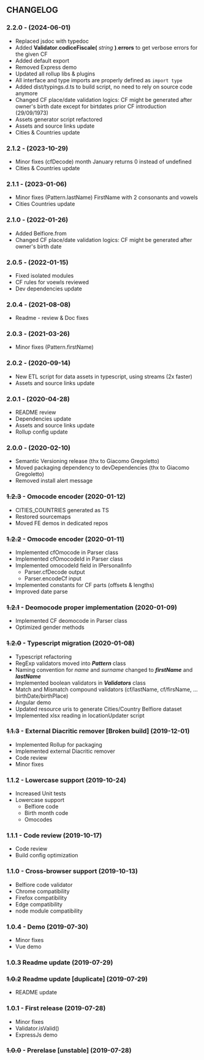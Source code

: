 ## CHANGELOG

### 2.2.0 - (2024-06-01)

- Replaced jsdoc with typedoc
- Added **Validator**.**codiceFiscale(** _string_ **)**.**errors** to get verbose errors for the given CF
- Added default export
- Removed Express demo
- Updated all rollup libs & plugins
- All interface and type imports are properly defined as `import type`
- Added dist/typings.d.ts to build script, no need to rely on source code anymore
- Changed CF place/date validation logics: CF might be generated after owner's birth date except for birtdates prior CF introduction (29/09/1973)
- Assets generator script refactored
- Assets and source links update
- Cities & Countries update

### 2.1.2 - (2023-10-29)

- Minor fixes (cfDecode) month January returns 0 instead of undefined
- Cities & Countries update

### 2.1.1 - (2023-01-06)

- Minor fixes (Pattern.lastName) FirstName with 2 consonants and vowels
- Cities Countries update

### 2.1.0 - (2022-01-26)

- Added Belfiore.from
- Changed CF place/date validation logics: CF might be generated after owner's birth date

### 2.0.5 - (2022-01-15)

- Fixed isolated modules
- CF rules for voewls reviewed
- Dev dependencies update

### 2.0.4 - (2021-08-08)

- Readme - review & Doc fixes

### 2.0.3 - (2021-03-26)

- Minor fixes (Pattern.firstName)

### 2.0.2 - (2020-09-14)

- New ETL script for data assets in typescript, using streams (2x faster)
- Assets and source links update

### 2.0.1 - (2020-04-28)

- README review
- Dependencies update
- Assets and source links update
- Rollup config update

### 2.0.0 - (2020-02-10)

- Semantic Versioning release (thx to Giacomo Gregoletto)
- Moved packaging dependency to devDependencies (thx to Giacomo Gregoletto)
- Removed install alert message

### ~~1.2.3~~ - Omocode encoder (2020-01-12)

- CITIES_COUNTRIES generated as TS
- Restored sourcemaps
- Moved FE demos in dedicated repos

### ~~1.2.2~~ - Omocode encoder (2020-01-11)

- Implemented cfOmocode in Parser class
- Implemented cfOmocodeId in Parser class
- Implemented omocodeId field in IPersonalInfo
  - Parser.cfDecode output
  - Parser.encodeCf input
- Implemented constants for CF parts (offsets & lengths)
- Improved date parse

### ~~1.2.1~~ - Deomocode proper implementation (2020-01-09)

- Implemented CF deomocode in Parser class
- Optimized gender methods

### ~~1.2.0~~ - Typescript migration (2020-01-08)

- Typescript refactoring
- RegExp validators moved into **_Pattern_** class
- Naming convention for _name_ and _surname_ changed to **_firstName_** and **_lastName_**
- Implemented boolean validators in **_Validators_** class
- Match and Mismatch compound validators (cf/lastName, cf/firsName, ... birthDate/birthPlace)
- Angular demo
- Updated resource uris to generate Cities/Country Belfiore dataset
- Implemented xlsx reading in locationUpdater script

### ~~1.1.3~~ - External Diacritic remover [Broken build] (2019-12-01)

- Implemented Rollup for packaging
- Implemented external Diacritic remover
- Code review
- Minor fixes

### 1.1.2 - Lowercase support (2019-10-24)

- Increased Unit tests
- Lowercase support
  - Belfiore code
  - Birth month code
  - Omocodes

### 1.1.1 - Code review (2019-10-17)

- Code review
- Build config optimization

### 1.1.0 - Cross-browser support (2019-10-13)

- Belfiore code validator
- Chrome compatibility
- Firefox compatibility
- Edge compatibility
- node module compatibility

### 1.0.4 - Demo (2019-07-30)

- Minor fixes
- Vue demo

### 1.0.3 Readme update (2019-07-29)

### ~~1.0.2~~ Readme update [duplicate] (2019-07-29)

- README update

### 1.0.1 - First release (2019-07-28)

- Minor fixes
- Validator.isValid()
- ExpressJs demo

### ~~1.0.0~~ - Prerelase [unstable] (2019-07-28)
